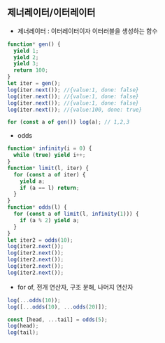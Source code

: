 ## 제너레이터/이터레이터

- 제너레이터 : 이터레이터이자 이터러블을 생성하는 함수

```javascript
function* gen() {
  yield 1;
  yield 2;
  yield 3;
  return 100;
}
let iter = gen();
log(iter.next()); //{value:1, done: false}
log(iter.next()); //{value:1, done: false}
log(iter.next()); //{value:1, done: false}
log(iter.next()); //{value:100, done: true}

for (const a of gen()) log(a); // 1,2,3
```

- odds

```javascript
function* infinity(i = 0) {
  while (true) yield i++;
}
function* limit(l, iter) {
  for (const a of iter) {
    yield a;
    if (a == l) return;
  }
}
function* odds(l) {
  for (const a of limit(l, infinity(1))) {
    if (a % 2) yield a;
  }
}
let iter2 = odds(10);
log(iter2.next());
log(iter2.next());
log(iter2.next());
log(iter2.next());
log(iter2.next());
```

- for of, 전개 연산자, 구조 분해, 나머지 연산자

```javascript
log(...odds(10));
log([...odds(10), ...odds(20)]);

const [head, ...tail] = odds(5);
log(head);
log(tail);
```
